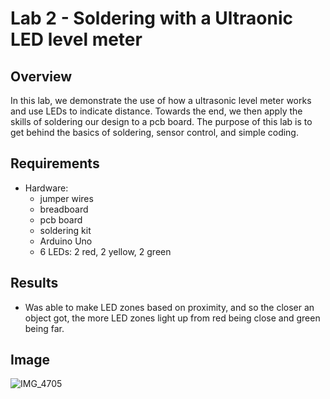 # Lab 2 - Soldering with a Ultraonic LED level meter

## Overview
In this lab, we demonstrate the use of how a ultrasonic level meter works and use LEDs to indicate distance. 
Towards the end, we then apply the skills of soldering  our design to a pcb board.
The purpose of this lab is to get behind the basics of soldering, sensor control, and simple coding.

## Requirements
- Hardware:
  - jumper wires
  - breadboard
  - pcb board
  - soldering kit
  - Arduino Uno
  - 6 LEDs: 2 red, 2 yellow, 2 green

## Results
- Was able to make LED zones based on proximity, and so the closer an object got, the more LED zones light up from red being close and green being far.
## Image
![IMG_4705](https://github.com/user-attachments/assets/0e6fbdc6-64d3-4101-b5b3-766778136931)


